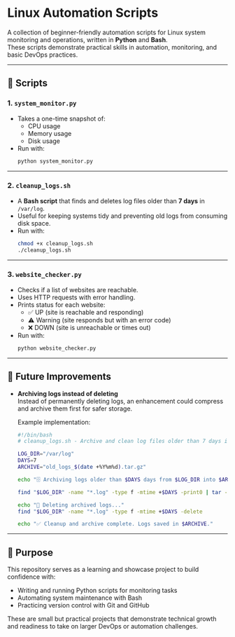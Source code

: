 # Linux Automation Scripts

A collection of beginner-friendly automation scripts for Linux system monitoring and operations, written in **Python** and **Bash**.  
These scripts demonstrate practical skills in automation, monitoring, and basic DevOps practices.

---

## 📂 Scripts

### 1. `system_monitor.py`
- Takes a one-time snapshot of:
  - CPU usage
  - Memory usage
  - Disk usage
- Run with:
  ```bash
  python system_monitor.py
  ```

---

### 2. `cleanup_logs.sh`
- A **Bash script** that finds and deletes log files older than **7 days** in `/var/log`.
- Useful for keeping systems tidy and preventing old logs from consuming disk space.
- Run with:
  ```bash
  chmod +x cleanup_logs.sh
  ./cleanup_logs.sh
  ```

---

### 3. `website_checker.py`
- Checks if a list of websites are reachable.
- Uses HTTP requests with error handling.
- Prints status for each website:
  - ✅ UP (site is reachable and responding)
  - ⚠️ Warning (site responds but with an error code)
  - ❌ DOWN (site is unreachable or times out)
- Run with:
  ```bash
  python website_checker.py
  ```

---

## 🚀 Future Improvements

- **Archiving logs instead of deleting**  
  Instead of permanently deleting logs, an enhancement could compress and archive them first for safer storage.  

  Example implementation:  
  ```bash
  #!/bin/bash
  # cleanup_logs.sh - Archive and clean log files older than 7 days in /var/log

  LOG_DIR="/var/log"
  DAYS=7
  ARCHIVE="old_logs_$(date +%Y%m%d).tar.gz"

  echo "🗄️ Archiving logs older than $DAYS days from $LOG_DIR into $ARCHIVE..."

  find "$LOG_DIR" -name "*.log" -type f -mtime +$DAYS -print0 | tar -czvf "$ARCHIVE" --null -T -

  echo "🧹 Deleting archived logs..."
  find "$LOG_DIR" -name "*.log" -type f -mtime +$DAYS -delete

  echo "✅ Cleanup and archive complete. Logs saved in $ARCHIVE."
  ```

---

## 📖 Purpose

This repository serves as a learning and showcase project to build confidence with:  
- Writing and running Python scripts for monitoring tasks  
- Automating system maintenance with Bash  
- Practicing version control with Git and GitHub  

These are small but practical projects that demonstrate technical growth and readiness to take on larger DevOps or automation challenges.
